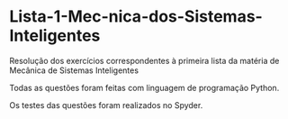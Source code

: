 # Lista-1-Mec-nica-dos-Sistemas-Inteligentes
Resolução dos exercícios correspondentes à primeira lista da matéria de Mecânica de Sistemas Inteligentes

Todas as questões foram feitas com linguagem de programação Python.

Os testes das questões foram realizados no Spyder.
